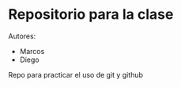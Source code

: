 # Repositorio para la clase

Autores:

- Marcos
- Diego

Repo para practicar el uso de git y github
